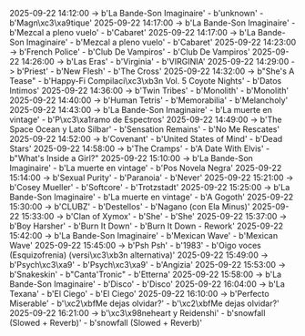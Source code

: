 2025-09-22 14:12:00 -> b'La Bande-Son Imaginaire' - b'unknown' - b'Magn\xc3\xa9tique'
2025-09-22 14:17:00 -> b'La Bande-Son Imaginaire' - b'Mezcal a pleno vuelo' - b'Cabaret'
2025-09-22 14:17:00 -> b'La Bande-Son Imaginaire' - b'Mezcal a pleno vuelo' - b'Cabaret'
2025-09-22 14:23:00 -> b'French Police' - b'Club De Vampiros' - b'Club De Vampiros'
2025-09-22 14:26:00 -> b'Las Eras' - b'Virginia' - b'VIRGINIA'
2025-09-22 14:29:00 -> b'Priest' - b'New Flesh' - b'The Cross'
2025-09-22 14:32:00 -> b"She's A Tease" - b'Happy-Fi Compilaci\xc3\xb3n Vol. 5 Coyote Nights' - b'Datos Intimos'
2025-09-22 14:36:00 -> b'Twin Tribes' - b'Monolith' - b'Monolith'
2025-09-22 14:40:00 -> b'Human Tetris' - b'Memorabilia' - b'Melancholy'
2025-09-22 14:43:00 -> b'La Bande-Son Imaginaire' - b'La muerte en vintage' - b'P\xc3\xa1ramo de Espectros'
2025-09-22 14:49:00 -> b'The Space Ocean y Lato Silbar' - b'Sensation Remains' - b'No Me Rescates'
2025-09-22 14:52:00 -> b'Covenant' - b'United States of Mind' - b'Dead Stars'
2025-09-22 14:58:00 -> b'The Cramps' - b'A Date With Elvis' - b"What's Inside a Girl?"
2025-09-22 15:10:00 -> b'La Bande-Son Imaginaire' - b'La muerte en vintage' - b'Pos Novela Negra'
2025-09-22 15:14:00 -> b'Sexual Purity' - b'Paranoia' - b'Never'
2025-09-22 15:21:00 -> b'Cosey Mueller' - b'Softcore' - b'Trotzstadt'
2025-09-22 15:25:00 -> b'La Bande-Son Imaginaire' - b'La muerte en vintage' - b'A Gogoth'
2025-09-22 15:30:00 -> b'CLUBZ' - b'Destellos' - b'Nagano (con Ela Minus)'
2025-09-22 15:33:00 -> b'Clan of Xymox' - b'She' - b'She'
2025-09-22 15:37:00 -> b'Boy Harsher' - b'Burn It Down' - b'Burn It Down - Rework'
2025-09-22 15:42:00 -> b'La Bande-Son Imaginaire' - b'Mexican Wave' - b'Mexican Wave'
2025-09-22 15:45:00 -> b'Psh Psh' - b'1983' - b'Oigo voces (Esquizofrenia) (versi\xc3\xb3n alternativa)'
2025-09-22 15:49:00 -> b'Psych\xc3\xa9' - b'Psych\xc3\xa9' - b'Angizia'
2025-09-22 15:53:00 -> b'Snakeskin' - b"Canta'Tronic" - b'Etterna'
2025-09-22 15:58:00 -> b'La Bande-Son Imaginaire' - b'Disco' - b'Disco'
2025-09-22 16:04:00 -> b'La Texana' - b'El Ciego' - b'El Ciego'
2025-09-22 16:10:00 -> b'Perfecto Miserable' - b'\xc2\xbfMe dejas olvidar?' - b'\xc2\xbfMe dejas olvidar?'
2025-09-22 16:21:00 -> b'\xc3\x98neheart y Reidenshi' - b'snowfall (Slowed + Reverb)' - b'snowfall (Slowed + Reverb)'
